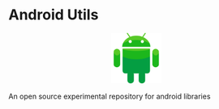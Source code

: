 # Android Utils
<p align="center">
  <img src="https://github.com/MicahSphelele/android-utils/blob/master/pics/android_logo.png" width="100" height="100">
</p>
An open source experimental repository for android libraries
